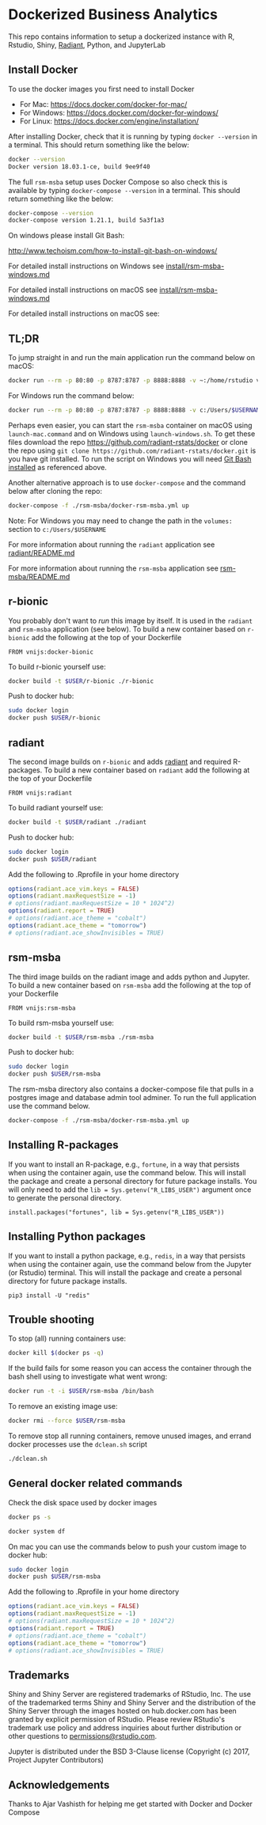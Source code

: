 Dockerized Business Analytics
==================================

This repo contains information to setup a dockerized instance with R, Rstudio, Shiny, [Radiant](https://radiant-rstats/radiant), Python, and JupyterLab 

## Install Docker

To use the docker images you first need to install Docker

* For Mac: https://docs.docker.com/docker-for-mac/
* For Windows: https://docs.docker.com/docker-for-windows/
* For Linux: https://docs.docker.com/engine/installation/

After installing Docker, check that it is running by typing `docker --version` in a terminal. This should return something like the below:

```bash
docker --version
Docker version 18.03.1-ce, build 9ee9f40
```

The full `rsm-msba` setup uses Docker Compose so also check this is available by typing `docker-compose --version` in a terminal. This should return something like the below:

```bash
docker-compose --version
docker-compose version 1.21.1, build 5a3f1a3
```

On windows please install Git Bash:

http://www.techoism.com/how-to-install-git-bash-on-windows/

For detailed install instructions on Windows see [install/rsm-msba-windows.md](install/rsm-msba-windows.md)

For detailed install instructions on macOS see [install/rsm-msba-windows.md](install/rsm-msba-windows.md)

For detailed install instructions on macOS see:

## TL;DR

To jump straight in and run the main application run the command below on macOS:

```bash
docker run --rm -p 80:80 -p 8787:8787 -p 8888:8888 -v ~:/home/rstudio vnijs/rsm-msba
```

For Windows run the command below:

```bash
docker run --rm -p 80:80 -p 8787:8787 -p 8888:8888 -v c:/Users/$USERNAME:/home/rstudio vnijs/rsm-msba
```

Perhaps even easier, you can start the `rsm-msba` container on macOS using `launch-mac.command` and on Windows using `launch-windows.sh`. To get these files download the repo https://github.com/radiant-rstats/docker or clone the repo using `git clone https://github.com/radiant-rstats/docker.git` is you have git installed. To run the script on Windows you will need [Git Bash installed](https://github.com/git-for-windows/git/releases/download/v2.18.0.windows.1/Git-2.18.0-64-bit.exe)
 as referenced above.

Another alternative approach is to use `docker-compose` and the command below after cloning the repo:

```bash
docker-compose -f ./rsm-msba/docker-rsm-msba.yml up
```

Note: For Windows you may need to change the path in the `volumes:` section to `c:/Users/$USERNAME`

For more information about running the `radiant` application see [radiant/README.md](./radiant/README.md)

For more information about running the `rsm-msba` application see [rsm-msba/README.md](./rsm-msba/README.md)

## r-bionic

You probably don't want to _run_ this image by itself. It is used in the `radiant` and `rsm-msba` application (see below). To build a new container based on `r-bionic` add the following at the top of your Dockerfile

```
FROM vnijs:docker-bionic
```

To build r-bionic yourself use:

```sh
docker build -t $USER/r-bionic ./r-bionic
```

Push to docker hub:

```bash
sudo docker login 
docker push $USER/r-bionic
```

## radiant

The second image builds on `r-bionic` and adds [radiant](https://github.com/radiant-rstats/radiant) and required R-packages. To build a new container based on `radiant` add the following at the top of your Dockerfile

```
FROM vnijs:radiant
```

To build radiant yourself use:

```sh
docker build -t $USER/radiant ./radiant
```

Push to docker hub:

```bash
sudo docker login 
docker push $USER/radiant
```

Add the following to .Rprofile in your home directory

```r
options(radiant.ace_vim.keys = FALSE)
options(radiant.maxRequestSize = -1)
# options(radiant.maxRequestSize = 10 * 1024^2)
options(radiant.report = TRUE)
# options(radiant.ace_theme = "cobalt")
options(radiant.ace_theme = "tomorrow")
# options(radiant.ace_showInvisibles = TRUE)
```

## rsm-msba

The third image builds on the radiant image and adds python and Jupyter. To build a new container based on `rsm-msba` add the following at the top of your Dockerfile

```
FROM vnijs:rsm-msba
```

To build rsm-msba yourself use:

```sh
docker build -t $USER/rsm-msba ./rsm-msba
```

Push to docker hub:

```bash
sudo docker login 
docker push $USER/rsm-msba
```

The rsm-msba directory also contains a docker-compose file that pulls in a postgres image and database admin tool adminer. To run the full application use the command below. 

```sh
docker-compose -f ./rsm-msba/docker-rsm-msba.yml up
```

## Installing R-packages

If you want to install an R-package, e.g., `fortune`, in a way that persists when using the container again, use the command below. This will install the package and create a personal directory for future package installs. You will only need to add the `lib = Sys.getenv("R_LIBS_USER")` argument once to generate the personal directory.

```
install.packages("fortunes", lib = Sys.getenv("R_LIBS_USER"))
```

## Installing Python packages

If you want to install a python package, e.g., `redis`, in a way that persists when using the container again, use the command below from the Jupyter (or Rstudio) terminal. This will install the package and create a personal directory for future package installs.

```
pip3 install -U "redis"
```

## Trouble shooting 

To stop (all) running containers use:

```bash
docker kill $(docker ps -q)
```

If the build fails for some reason you can access the container through the bash shell using to investigate what went wrong:

```sh
docker run -t -i $USER/rsm-msba /bin/bash
```

To remove an existing image use:

```sh
docker rmi --force $USER/rsm-msba
```

To remove stop all running containers, remove unused images, and errand docker processes use the `dclean.sh` script

```sh
./dclean.sh
```

## General docker related commands

Check the disk space used by docker images

```bash
docker ps -s
```

```bash
docker system df
```

On mac you can use the commands below to push your custom image to docker hub:

```bash
sudo docker login 
docker push $USER/rsm-msba
```

Add the following to .Rprofile in your home directory

```r
options(radiant.ace_vim.keys = FALSE)
options(radiant.maxRequestSize = -1)
# options(radiant.maxRequestSize = 10 * 1024^2)
options(radiant.report = TRUE)
# options(radiant.ace_theme = "cobalt")
options(radiant.ace_theme = "tomorrow")
# options(radiant.ace_showInvisibles = TRUE)
```

## Trademarks

Shiny and Shiny Server are registered trademarks of RStudio, Inc. The use of the trademarked terms Shiny and Shiny Server and the distribution of the Shiny Server through the images hosted on hub.docker.com has been granted by explicit permission of RStudio. Please review RStudio's trademark use policy and address inquiries about further distribution or other questions to permissions@rstudio.com.

Jupyter is distributed under the BSD 3-Clause license (Copyright (c) 2017, Project Jupyter Contributors)

## Acknowledgements

Thanks to Ajar Vashisth for helping me get started with Docker and Docker Compose 
